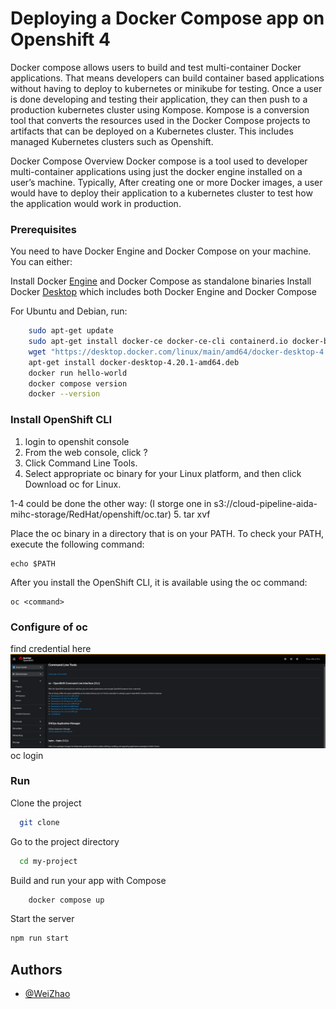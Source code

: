 # Deploying a Docker Compose app on Openshift 4


Docker compose allows users to build and test multi-container Docker applications. That means developers can build container based applications without having to deploy to kubernetes or minikube for testing. Once a user is done developing and testing their application, they can then push to a production kubernetes cluster using Kompose. Kompose is a conversion tool that converts the resources used in the Docker Compose projects to artifacts that can be deployed on a Kubernetes cluster. This includes managed Kubernetes clusters such as Openshift.


Docker Compose Overview
Docker compose is a tool used to developer multi-container applications using just the docker engine installed on a user’s machine. Typically, After creating one or more Docker images, a user would have to deploy their application to a kubernetes cluster to test how the application would work in production. 


### Prerequisites
You need to have Docker Engine and Docker Compose on your machine. You can either:

Install Docker [Engine](https://docs.docker.com/engine/install/ubuntu/#set-up-the-repository) and Docker Compose as standalone binaries
Install Docker [Desktop](https://docs.docker.com/desktop/install/ubuntu/)   which includes both Docker Engine and Docker Compose

For Ubuntu and Debian, run:
~~~bash  
    sudo apt-get update
    sudo apt-get install docker-ce docker-ce-cli containerd.io docker-buildx-plugin docker-compose-plugin
    wget "https://desktop.docker.com/linux/main/amd64/docker-desktop-4.20.1-amd64.deb?utm_source=docker&utm_medium=webreferral&utm_campaign=docs-driven-download-linux-amd64&_gl=1*yx34ih*_ga*MTcyOTE3NTU0Ny4xNjg2NzY5ODcx*_ga_XJWPQMJYHQ*MTY4Njc2OTg3MC4xLjEuMTY4Njc3MTQ0Mi42MC4wLjA." -O docker-desktop-4.20.1-amd64.deb
    apt-get install docker-desktop-4.20.1-amd64.deb
    docker run hello-world  
    docker compose version
    docker --version
~~~

### Install OpenShift CLI   

1. login to openshit console
2. From the web console, click ?
3. Click Command Line Tools.
4. Select appropriate oc binary for your Linux platform, and then click Download oc for Linux. 

1-4 could be done the other way: (I storge one in s3://cloud-pipeline-aida-mihc-storage/RedHat/openshift/oc.tar)
5. tar xvf <file>

Place the oc binary in a directory that is on your PATH.
To check your PATH, execute the following command:

    echo $PATH

After you install the OpenShift CLI, it is available using the oc command:

    oc <command>

### Configure of oc

find credential here
![App Screenshot](oc.png)  
oc login

### Run  
Clone the project  

~~~bash  
  git clone 
~~~

Go to the project directory  

~~~bash  
  cd my-project
~~~

Build and run your app with Compose

~~~bash  
    docker compose up
~~~

Start the server  

~~~bash  
npm run start
~~~  





## Authors  
- [@WeiZhao](https://github.com/weizhaosanofi)  
